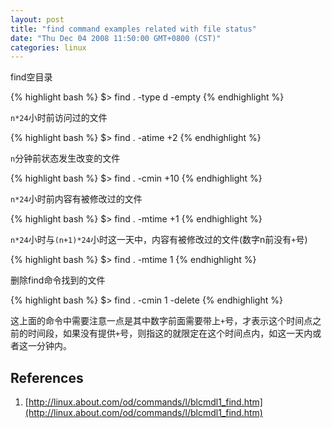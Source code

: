 ```yaml
---
layout: post
title: "find command examples related with file status"
date: "Thu Dec 04 2008 11:50:00 GMT+0800 (CST)"
categories: linux
---
```


find空目录

{% highlight bash %}
$> find . -type d -empty
{% endhighlight %}

`n*24`小时前访问过的文件

{% highlight bash %}
$> find . -atime +2
{% endhighlight %}

`n`分钟前状态发生改变的文件

{% highlight bash %}
$> find . -cmin +10
{% endhighlight %}

`n*24`小时前内容有被修改过的文件

{% highlight bash %}
$> find . -mtime +1
{% endhighlight %}

`n*24`小时与`(n+1)*24`小时这一天中，内容有被修改过的文件(数字n前没有`+`号)

{% highlight bash %}
$> find . -mtime 1
{% endhighlight %}

删除find命令找到的文件

{% highlight bash %}
$> find . -cmin 1 -delete
{% endhighlight %}

这上面的命令中需要注意一点是其中数字前面需要带上`+`号，才表示这个时间点之前的时间段，如果没有提供`+`号，则指这的就限定在这个时间点内，如这一天内或者这一分钟内。

References
-----

1. [http://linux.about.com/od/commands/l/blcmdl1_find.htm](http://linux.about.com/od/commands/l/blcmdl1_find.htm)
